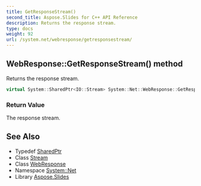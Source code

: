 ```yaml
---
title: GetResponseStream()
second_title: Aspose.Slides for C++ API Reference
description: Returns the response stream.
type: docs
weight: 92
url: /system.net/webresponse/getresponsestream/
---
```

## WebResponse::GetResponseStream() method


Returns the response stream.

```cpp
virtual System::SharedPtr<IO::Stream> System::Net::WebResponse::GetResponseStream()=0
```


### Return Value

The response stream.

## See Also

* Typedef [SharedPtr](../../../system/sharedptr/)
* Class [Stream](../../../system.io/stream/)
* Class [WebResponse](../)
* Namespace [System::Net](../../)
* Library [Aspose.Slides](../../../)